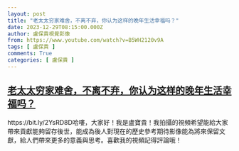 ```yaml
---
layout: post
title: "老太太穷家难舍，不离不弃，你认为这样的晚年生活幸福吗？"
date: 2023-12-29T08:15:00.000Z
author: 盧保貴視覺影像
from: https://www.youtube.com/watch?v=B5WH2120v9A
tags: [ 盧保貴 ]
comments: True
categories: [ 盧保貴 ]
---
```

<!--1703837700000-->
[老太太穷家难舍，不离不弃，你认为这样的晚年生活幸福吗？](https://www.youtube.com/watch?v=B5WH2120v9A)
------

<div>
https://bit.ly/2YsRD8D哈嘍，大家好！我是盧寶貴！我拍攝的視頻希望能給大家帶來貢獻能夠留存後世，能成為後人對現在的歷史參考期待影像能為將來保留文獻，給人們帶來更多的意義與思考。喜歡我的視頻記得評論哦！
</div>
